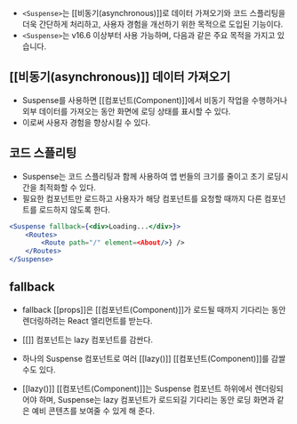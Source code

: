 - `<Suspense>`는 [[비동기(asynchronous)]]로 데이터 가져오기와 코드 스플리팅을 더욱 간단하게 처리하고, 사용자 경험을 개선하기 위한 목적으로 도입된 기능이다. 
- `<Suspense>`는  v16.6 이상부터 사용 가능하며, 다음과 같은 주요 목적을 가지고 있습니다.

## [[비동기(asynchronous)]] 데이터 가져오기

- Suspense를 사용하면 [[컴포넌트(Component)]]에서 비동기 작업을 수행하거나 외부 데이터를 가져오는 동안 화면에 로딩 상태를 표시할 수 있다.
- 이로써 사용자 경험을 향상시킬 수 있다.

## 코드 스플리팅

- Suspense는 코드 스플리팅과 함께 사용하여 앱 번들의 크기를 줄이고 초기 로딩시간을 최적화할 수 있다.
- 필요한 컴포넌트만 로드하고 사용자가 해당 컴포넌트를 요청할 때까지 다른 컴포넌트를 로드하지 않도록 한다.

```jsx
<Suspense fallback={<div>Loading...</div>}>
	<Routes>
		<Route path="/" element=<About/>} />
	</Routes>
</Suspense>
```

## fallback

- fallback [[props]]은 [[컴포넌트(Component)]]가 로드될 때까지 기다리는 동안 렌더링하려는 React 엘리먼트를 받는다.

- [[<Suspense>]] 컴포넌트는 lazy 컴포넌트를 감싼다.
- 하나의 Suspense 컴포넌트로 여러 [[lazy()]] [[컴포넌트(Component)]]를 감쌀 수도 있다.
- [[lazy()]] [[컴포넌트(Component)]]는 Suspense 컴포넌트 하위에서 렌더링되어야 하며, Suspense는 lazy 컴포넌트가 로드되길 기다리는 동안 로딩 화면과 같은 예비 콘텐츠를 보여줄 수 있게 해 준다.